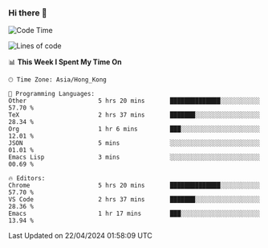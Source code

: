 ### Hi there 👋

<!--
**nicehiro/nicehiro** is a ✨ _special_ ✨ repository because its `README.md` (this file) appears on your GitHub profile.

Here are some ideas to get you started:

- 🔭 I’m currently working on ...
- 🌱 I’m currently learning ...
- 👯 I’m looking to collaborate on ...
- 🤔 I’m looking for help with ...
- 💬 Ask me about ...
- 📫 How to reach me: ...
- 😄 Pronouns: ...
- ⚡ Fun fact: ...
-->

<!--START_SECTION:waka-->
![Code Time](http://img.shields.io/badge/Code%20Time-313%20hrs%2052%20mins-blue)

![Lines of code](https://img.shields.io/badge/From%20Hello%20World%20I%27ve%20Written-2.6%20million%20lines%20of%20code-blue)

📊 **This Week I Spent My Time On** 

```text
🕑︎ Time Zone: Asia/Hong_Kong

💬 Programming Languages: 
Other                    5 hrs 20 mins       ██████████████░░░░░░░░░░░   57.70 % 
TeX                      2 hrs 37 mins       ███████░░░░░░░░░░░░░░░░░░   28.34 % 
Org                      1 hr 6 mins         ███░░░░░░░░░░░░░░░░░░░░░░   12.01 % 
JSON                     5 mins              ░░░░░░░░░░░░░░░░░░░░░░░░░   01.01 % 
Emacs Lisp               3 mins              ░░░░░░░░░░░░░░░░░░░░░░░░░   00.69 % 

🔥 Editors: 
Chrome                   5 hrs 20 mins       ██████████████░░░░░░░░░░░   57.70 % 
VS Code                  2 hrs 37 mins       ███████░░░░░░░░░░░░░░░░░░   28.36 % 
Emacs                    1 hr 17 mins        ███░░░░░░░░░░░░░░░░░░░░░░   13.94 % 
```


 Last Updated on 22/04/2024 01:58:09 UTC
<!--END_SECTION:waka-->
